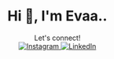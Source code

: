 <h1 align="center">Hi 👋, I'm Evaa..</h1>
<div align="center">
  Let's connect! <br/>
  <a href="https://www.instagram.com/vaa_ryanti/">
    <img src="https://img.shields.io/badge/Instagram-%23E4405F.svg?logo=Instagram&logoColor=white" alt="Instagram">
  </a>
  <a href="https://www.linkedin.com/in/eva-riyanti-540b75264/">
    <img src="https://img.shields.io/badge/LinkedIn-%230077B5.svg?logo=linkedin&logoColor=white" alt="LinkedIn">
  </a>
</div>
